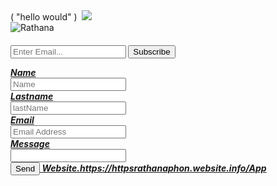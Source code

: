
<!DOCTYPE html>
<html lang="en-us">
</html>
</head>
  </body>
       <footer></footer>  
    <head></head>
        <head></head>
       ( "hello would" )
  <meta charset="utf-8"
  <meta http-equiv="compatible"content"iE=edgh">
  <meta name="document-type" c">
  <meta name="document-rating" content="Safe for Kids">
  <meta name="robots" content="ALL, INDEX, Follow">
  <meta name="googlebot" content="index, follow">
  <meta name="web-app-capable" content="yes">
  <meta name="mobile-app-capable" content="yes">
  <link href=apple-app-touch-icon" content=yes">
  <link href="https://httpsrathanaphon.websites.info/files/971938/favicon/favicon.png?v="/>
  <meta name="theme-color" content="#FFFFFFfv6'jn+:jnv'">

  <meta name="title" content="Rathana phone Shop1 in  Phnom Penh">
  <meta name="description" content="Business As a loyal partner sell technology">
  <meta name="author" content="Rathana phone Shop1">
  <meta property="og:site_name" content="httpsrathanaphon!cgnn">
  <meta property="og:type" content="website">
  <meta property="og:title" content="Rathana phone Shop1 in  Phnom Penh">
  <meta property="og:description" content="Business As a loyal partner sell technology">
  <meta property="og:image">
  <meta name="geo.placename" content="Phnom Penh">
  <meta name="geo.region" content="KH">
  <link href="https://fonts.googleapis.com/css?family=Roboto:400,700&display=swap" rel="stylesheet">
  <link rel="stylesheet" href="https://maxcdn.icons8.com/fonts/line-awesome/1.1/css/line-awesome-font-awesome.min.css">
  <link rel="stylesheet" href="css/custom.css">   
  <meta name="viewport" content="width=device-width, initial-scale=1">
      <title> Rathana phone Shop1 in  Phnom Penh </title> 
        <!-- brand logo -->
    <img class="td-none text-center">
       <img class="business-logo mr-3" src="https://httpsrathanaphon.websites.co.in/files/971938/business/logo/logo-1332537698.jpeg?v=744005152" 
        <!-- Favicon -->
    <link rel="icon" href="https://httpsrathanaphon.websites.info/files/971938/favicon/favicon.png?v=1078145314" type="image/png" />
        <!-- Google font -->
    <link rel="preload" as="font" href="https://fonts.googleapis.com/css?family=Playfair+Display|Roboto" onload="this.rel='stylesheet'">
        <!-- BS4 minified v1.0.0 CSS -->
    <link rel="stylesheet" href="https://httpsrathanaphon.websites.info/e-shop/css/bootstrap.min.css">
        <!-- Custom minified CSS -->
     <link rel="stylesheet" href="eventEditData: {         
     <link rel="stylesheet" href="https://httpsrathanaphon.websites.info/e-shop/css/ecommerce.min.css?v=1627190672">       
     <link media="none" onload="if(media!='all')media='all'"rel="stylesheet" href="https://cdn.jsdelivr.net/gh/openlayers/openlayers.github.io@master/en/v6.5.0/css/ol.css" type="text/css">
        <!-- FontAwesome -->
    <link rel="stylesheet" href="https://httpsrathanaphon.websites.info/e-shop/fonts/css/all.min.css">
        <!-- Fancybox API -->
     <link media="none" onload="if(media!='all')media='all'"rel="stylesheet" href="https://cdnjs.cloudflare.com/ajax/libs/fancybox/3.3.5/jquery.fancybox.min.css" />
        <!-- slick-->
     <link media="none" onload="if(media!='all')media='all'"rel="stylesheet" href="https://httpsrathanaphon.websites.info/e-shop/slick/slick.css"> 
     <link media="none" onload="if(media!='all')media='all'"rel="stylesheet" href="https://httpsrathanaphon.websites.info/e-shop/slick/slick-theme.css">         
     <link media="none" onload="if(media!='all')media='all'"rel="stylesheet" href="https://httpsrathanaphon.websites.info/common/css/custom-toast.css">        
        <!-- Select2 css files -->
     <link media="none" onload="if(media!='all')media='all'"href="https://httpsrathanaphon.websites.info/common/css/select2.min.css" rel="stylesheet" />
        <!-- manifest request -->
     <link rel="manifest" href="/manifest.json?theme_color=%23FFFFFF">
     <link rel="canonical" href="https://httpsrathanaphon.websites.info/index.php">
     <link rel="alternate" href="https://httpsrathanaphon.websites.info/" hreflang="en-us">
</header>
     <a "@context": "https://schema.org",
     <a "@type": "WebSite",
     <a "url": "https://httpsrathanaphon.websites.info",
      "potentialAction": {
     <a "@type": "SearchAction",
     <a "target": "https://httpsrathanaphon.websites.info/search/all/{search_term_string}",
     <a "query-input": "required name=search_term_string"
}
</script>
	</head>
	<body style="height: 640px;width: 320px background-color:#fffff">
		<div class="container d-flex h-100">
			<div class="row justify-content-center align-self-center">
				<div class="col-md-10 mx-auto">
					<div class="card shadow">
						<div class="row">
							<div class="col-md-4 mx-auto">
								<img src="https://httpsrathanaphonwebsite.info/files/9711938/landing/img/logo_color_116x41dp.png" 
          <div class="card-img-top img-responsive" alt=Rathana phone shop1">
             <img class="bussing-brand-logo-">
								<nav id="navbar-wrapper" class="navbar navbar-expand-lg navbar-light">
        <div class="container">
		  		</div>
						<div class="Card-body text-center">
							<h5 class="card-title">
							  <p class="card-text">
								<p subscription""To continue to use websites./https://httpsrathanaphon.website.info-"Buy Subscription" below, or for more info login to your https://httpsrathanaphon.website.info-"account.				
"description": "Business As a loyal partner sell technology"<Buy Subcription"">
 </form>
          <input type="email" placeholder="Enter Email..." required>
          <button type="submit" class="button_1">Subscribe</button>
   </form>
							</a>
					<a href="https://httpsrathanaphon.website.info/login">
            <div class="btn btn-outline-primary">
							<Login>
							</a>				
					<a href="https://httpsrathanaphon.website.info"> 
             <div class="btn btn-outline-primary" target="_blank">
					 </div>
							<div>
  							<label>Name</label><br>
  							<input type="text" placeholder="Name">
               </div>
                 <div>
                      <label>Lastname<label><br>                    <input type="text" placeholder="lastName">
  					</div>
  						<div>
  							<label>Email</label><br>
  							<input type="text" placeholder="Email Address">
  					</div>
  						<div>
  							<label>Message</label><br>
  							<input type="text"laceholder="Message text">
  					</div>
  						<button class="button_1" type="submit">Send</button>					
							<User name>
<a href="https://play.google.com/Store/apps/details
id=5190574364 https://httpsrathanaphon.websote.info/"websitesapp" 
<div class="btn btn-outline-primary" target="_blank">Website.https://httpsrathanaphon.website.info/App
							</a> <i class="fab fa-Android"></i>
						</div>
					</div>
				</div>
			</div>
		</div>			
 <body>
<html>
  
   

                           
